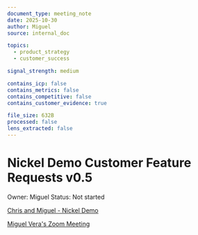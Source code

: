 ```yaml
---
document_type: meeting_note
date: 2025-10-30
author: Miguel
source: internal_doc

topics:
  - product_strategy
  - customer_success

signal_strength: medium

contains_icp: false
contains_metrics: false
contains_competitive: false
contains_customer_evidence: true

file_size: 632B
processed: false
lens_extracted: false
---
```


# Nickel Demo Customer Feature Requests v0.5

Owner: Miguel
Status: Not started

[Chris and Miguel - Nickel Demo](Nickel%20Demo%20Customer%20Feature%20Requests%20v0%205/Chris%20and%20Miguel%20-%20Nickel%20Demo%2025e508663b7481219b92daff09c8fd15.md)

[Miguel Vera's Zoom Meeting](Nickel%20Demo%20Customer%20Feature%20Requests%20v0%205/Miguel%20Vera's%20Zoom%20Meeting%2025e508663b74816888acc47540ba6ec5.md)